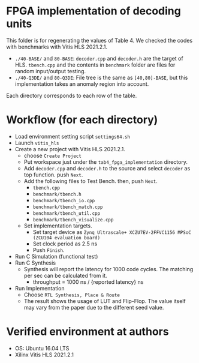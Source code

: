 # FPGA implementation of decoding units

This folder is for regenerating the values of Table 4.
We checked the codes with benchmarks with Vitis HLS 2021.2.1.

- `./40-BASE/` and `80-BASE`: `decoder.cpp` and `decoder.h` are the target of HLS. `tbench.cpp` and the contents in `benchmark` folder are files for random input/output testing.
- `./40-Q3DE/` and `80-Q3DE`: File tree is the same as `[40,80]-BASE`, but this implementation takes an anomaly region into account.

Each directory corresponds to each row of the table.

# Workflow (for each directory)
- Load environment setting script `settings64.sh`
- Launch `vitis_hls`
- Create a new project with Vitis HLS 2021.2.1.
  - choose `Create Project`
  - Put workspace just under the `tab4_fpga_implementation` directory.
  - Add `decoder.cpp` and `decoder.h` to the source and select `decoder` as top function. push `Next`.
  - Add the following files to Test Bench. then, push `Next`.
    - `tbench.cpp`
    - `benchmark/tbench.h`
    - `benchmark/tbench_io.cpp`
    - `benchmark/tbench_match.cpp`
    - `benchmark/tbench_util.cpp`
    - `benchmark/tbench_visualize.cpp`
  - Set implementation targets.
    - Set target device as `Zynq Ultrascale+ XCZU7EV-2FFVC1156 MPSoC (ZCU104 evaluation board)`
    - Set clock period as 2.5 ns
    - Push `Finish`.
- Run C Simulation (functional test)
- Run C Synthesis
  - Synthesis will report the latency for 1000 code cycles. The matching per sec can be calculated from it.
    - throughput = 1000 ns / {reported latency} ns
- Run Implementation
    - Choose `RTL Synthesis, Place & Route`
    - The result shows the usage of LUT and Flip-Flop. The value itself may vary from the paper due to the different seed value.

# Verified environment at authors

- OS: Ubuntu 16.04 LTS
- Xilinx Vitis HLS 2021.2.1
